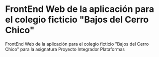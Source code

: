 # FrontEnd Web de la aplicación para el colegio ficticio "Bajos del Cerro Chico"
FrontEnd Web de la aplicación para el colegio ficticio "Bajos del Cerro Chico" para la asignatura Proyecto Integrador Plataformas
